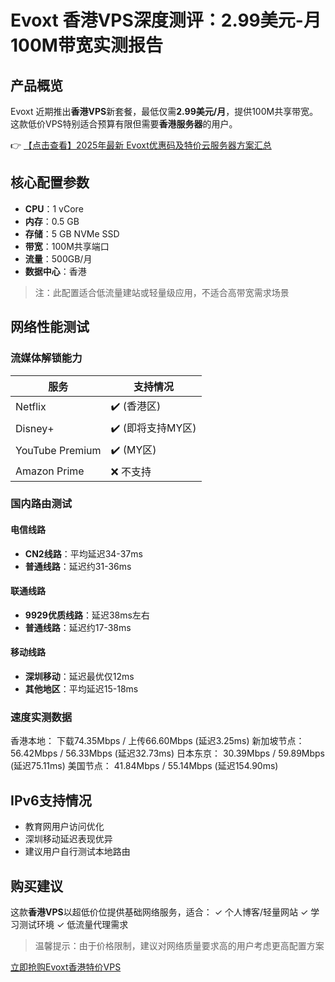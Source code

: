 # Evoxt 香港VPS深度测评：2.99美元-月 100M带宽实测报告

## 产品概览
Evoxt 近期推出**香港VPS**新套餐，最低仅需**2.99美元/月**，提供100M共享带宽。这款低价VPS特别适合预算有限但需要**香港服务器**的用户。

👉 [【点击查看】2025年最新 Evoxt优惠码及特价云服务器方案汇总](https://bit.ly/evoxt)

## 核心配置参数
- **CPU**：1 vCore
- **内存**：0.5 GB
- **存储**：5 GB NVMe SSD
- **带宽**：100M共享端口
- **流量**：500GB/月
- **数据中心**：香港

> 注：此配置适合低流量建站或轻量级应用，不适合高带宽需求场景

## 网络性能测试

### 流媒体解锁能力
| 服务         | 支持情况         |
|--------------|------------------|
| Netflix      | ✔️ (香港区)      |
| Disney+      | ✔️ (即将支持MY区)|
| YouTube Premium | ✔️ (MY区)     |
| Amazon Prime | ❌ 不支持        |

### 国内路由测试
#### 电信线路
- **CN2线路**：平均延迟34-37ms
- **普通线路**：延迟约31-36ms

#### 联通线路
- **9929优质线路**：延迟38ms左右
- **普通线路**：延迟约17-38ms

#### 移动线路
- **深圳移动**：延迟最优仅12ms
- **其他地区**：平均延迟15-18ms

### 速度实测数据

香港本地： 下载74.35Mbps / 上传66.60Mbps (延迟3.25ms)
新加坡节点： 56.42Mbps / 56.33Mbps (延迟32.73ms)
日本东京： 30.39Mbps / 59.89Mbps (延迟75.11ms)
美国节点： 41.84Mbps / 55.14Mbps (延迟154.90ms)

## IPv6支持情况
- 教育网用户访问优化
- 深圳移动延迟表现优异
- 建议用户自行测试本地路由

## 购买建议
这款**香港VPS**以超低价位提供基础网络服务，适合：
✓ 个人博客/轻量网站
✓ 学习测试环境
✓ 低流量代理需求

> 温馨提示：由于价格限制，建议对网络质量要求高的用户考虑更高配置方案

[立即抢购Evoxt香港特价VPS](https://bit.ly/evoxt)